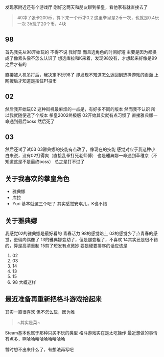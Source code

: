 发现家附近还有个游戏厅
刚好这两天和朋友聊到拳皇，看他家有就直接去了

> 40冲了张卡200币，算下来一个币才0.2
 这里拳皇是2币一次，也就是0.4玩一次
3h玩了20个币，4块

## 98
首先我先从98开始玩的
不得不说
我好菜
而且选角色的时间好短
主要是因为都换成了像素头像不怎么认识了
想选库拉和K来着，发现98没有，才想起来好像是99之后才有的

直接被人机吊打后，我决定不玩98了
却发现不知道怎么返回到选择游戏的画面
上网搜后才知道是按住P1投币

## 02
然后我开始玩02
这种街机最麻烦的一点是，有好多不同的版本
然而我不认识
所以我就随便选了个版本
拳皇2002终极版
02开始其实就有点习惯了
直接雅典娜一命通到最后boss
然后死了

## 03
然后还试了试03
03雅典娜的技能有点改了，像现在的技能
感觉对应于我这种小白来说，没有02打得爽（直接乱拳打死老师傅）
也是雅典娜一命通到草稚京（不知道这是不是最终boss）
总之是打不过了

## 关于我喜欢的拳皇角色
- 雅典娜
- 库拉
- Yuri
基本就这三个吧？
其实感觉安琪儿，K也不错

## 关于雅典娜
我感觉02的雅典娜是最好看的
青春活力
98的感觉略土
03的感觉少了点青春的感觉，更偏向偶像了
13的雅典娜变幼了，但是腿变粗了，不喜欢
14其实还是很不错的，算是高清重制
15剪了短发有点微妙
要是硬要排序的话应该是
1. 02
2. 03
3. 14
4. 13
5. 15
6. 98
大概这样

## 最近准备再重新把格斗游戏拾起来
其实一直很喜欢
但不怎么玩，因为难
> ~其实是菜~

Steam基本也属于那种只买不玩的类型
格斗游戏实在是太吃操作
最近想做的事情有点多，啊哈哈哈哈哈哈哈哈哈

暂时想不出来什么了，有想法再写吧